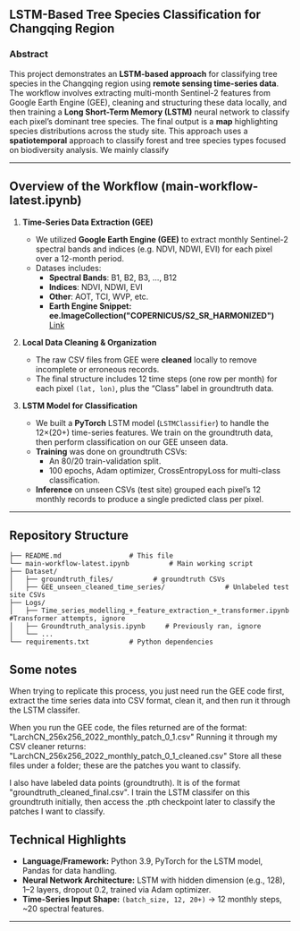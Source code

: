 ## LSTM-Based Tree Species Classification for Changqing Region

### Abstract

This project demonstrates an **LSTM-based approach** for classifying tree species in the Changqing region using **remote sensing time-series data**. The workflow involves extracting multi-month Sentinel-2 features from Google Earth Engine (GEE), cleaning and structuring these data locally, and then training a **Long Short-Term Memory (LSTM)** neural network to classify each pixel’s dominant tree species. The final output is a **map** highlighting species distributions across the study site. This approach uses a **spatiotemporal** approach to classify forest and tree species types focused on biodiversity analysis. We mainly classify 

---

## Overview of the Workflow (main-workflow-latest.ipynb)

1. **Time-Series Data Extraction (GEE)**
   - We utilized **Google Earth Engine (GEE)** to extract monthly Sentinel-2 spectral bands and indices (e.g. NDVI, NDWI, EVI) for each pixel over a 12-month period.
   - Datases includes:  
     - **Spectral Bands**: B1, B2, B3, ..., B12  
     - **Indices**: NDVI, NDWI, EVI  
     - **Other**: AOT, TCI, WVP, etc.
     - **Earth Engine Snippet: ee.ImageCollection("COPERNICUS/S2_SR_HARMONIZED")** [Link]([/guides/content/editing-an-existing-page](https://developers.google.com/earth-engine/datasets/catalog/COPERNICUS_S2_SR_HARMONIZED))

2. **Local Data Cleaning & Organization**
   - The raw CSV files from GEE were **cleaned** locally to remove incomplete or erroneous records. 
   - The final structure includes 12 time steps (one row per month) for each pixel `(lat, lon)`, plus the “Class” label in groundtruth data.

3. **LSTM Model for Classification**
   - We built a **PyTorch** LSTM model (`LSTMClassifier`) to handle the 12×(20+) time-series features. We train on the groundtruth data, then perform classification on our GEE unseen data. 
   - **Training** was done on groundtruth CSVs:
     - An 80/20 train-validation split.
     - 100 epochs, Adam optimizer, CrossEntropyLoss for multi-class classification.
   - **Inference** on unseen CSVs (test site) grouped each pixel’s 12 monthly records to produce a single predicted class per pixel.

---

## Repository Structure

```
├── README.md                 # This file
└── main-workflow-latest.ipynb          # Main working script
├── Dataset/
│   ├── groundtruth_files/          # groundtruth CSVs
│   ├── GEE_unseen_cleaned_time_series/               # Unlabeled test site CSVs
├── Logs/
│   ├── Time_series_modelling_+_feature_extraction_+_transformer.ipynb      #Transformer attempts, ignore
│   ├── Groundtruth_analysis.ipynb     # Previously ran, ignore 
│   └── ...
└── requirements.txt          # Python dependencies
```
## Some notes

When trying to replicate this process, you just need run the GEE code first, extract the time series data into CSV format, clean it, and then run it through the LSTM classifer. 

When you run the GEE code, the files returned are of the format: "LarchCN_256x256_2022_monthly_patch_0_1.csv"
Running it through my CSV cleaner returns: "LarchCN_256x256_2022_monthly_patch_0_1_cleaned.csv" 
Store all these files under a folder; these are the patches you want to classify. 

I also have labeled data points (groundtruth). It is of the format "groundtruth_cleaned_final.csv".
I train the LSTM classifer on this groundtruth initially, then access the .pth checkpoint later to classify the patches I want to classify. 

## Technical Highlights

- **Language/Framework:** Python 3.9, PyTorch for the LSTM model, Pandas for data handling.
- **Neural Network Architecture:** LSTM with hidden dimension (e.g., 128), 1–2 layers, dropout 0.2, trained via Adam optimizer.
- **Time-Series Input Shape:** `(batch_size, 12, 20+)` → 12 monthly steps, ~20 spectral features.

---
